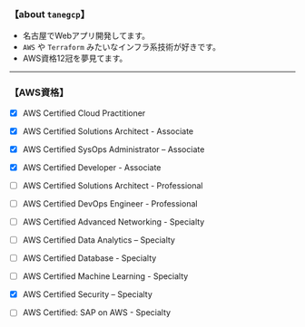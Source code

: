 ### 【about `tanegcp`】

- 名古屋でWebアプリ開発してます。
- `AWS` や `Terraform` みたいなインフラ系技術が好きです。
- AWS資格12冠を夢見てます。 

---

### 【AWS資格】

- [x] AWS Certified Cloud Practitioner
- [x] AWS Certified Solutions Architect - Associate
- [x] AWS Certified SysOps Administrator – Associate
- [x] AWS Certified Developer - Associate
- [ ] AWS Certified Solutions Architect - Professional
- [ ] AWS Certified DevOps Engineer - Professional
- [ ] AWS Certified Advanced Networking - Specialty
- [ ] AWS Certified Data Analytics – Specialty
- [ ] AWS Certified Database - Specialty
- [ ] AWS Certified Machine Learning - Specialty
- [x] AWS Certified Security – Specialty
- [ ] AWS Certified: SAP on AWS - Specialty

